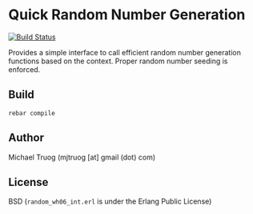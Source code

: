 Quick Random Number Generation
==============================

[![Build Status](https://secure.travis-ci.org/okeuday/quickrand.png?branch=master)](http://travis-ci.org/okeuday/quickrand)

Provides a simple interface to call efficient random number generation
functions based on the context.  Proper random number seeding is enforced.

Build
-----

    rebar compile

Author
------

Michael Truog (mjtruog [at] gmail (dot) com)

License
-------

BSD (`random_wh06_int.erl` is under the Erlang Public License)

